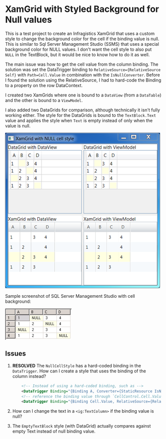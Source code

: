 ﻿# XamGrid with Styled Background for Null values

This is a test project to create an Infragistics XamGrid that uses a custom style to
change the background color for the cell if the binding value is null. This is similar
to Sql Server Management Studio (SSMS) that uses a special background color for NULL values.
I don't want the cell style to also put `NULL` in the TextBlock, but it would be nice 
to know how to do it as well.

The main issue was how to get the cell value from the column binding. The solution was
set the DataTrigger binding to `RelativeSource={RelativeSource Self}` with
`Path=Cell.Value` in combination with the `IsNullConverter`. Before I found the solution
using the RelativeSource, I had to hard-code the Binding to a property on the row DataContext.

I created two XamGrids where one is bound to a `DataView` (from a `DataTable`) and the
other is bound to a `ViewModel`.

I also added two DataGrids for comparison, although technically it isn't fully working
either. The style for the DataGrids is bound to the `TextBlock.Text` value and applies
the style when `Text` is empty instead of only when the value is null.

![MainWindow Screenshot](MainWindow.png)

Sample screenshot of SQL Server Management Studio with cell background:

![SSMS Grid with NULL](SSMS_Results.png)

## Issues

1. **RESOLVED** The `NullCellStyle` has a hard-coded binding in the `DataTrigger`. How can I create
a style that uses the binding of the column instead?


    ```xml
        <!-- Instead of using a hard-coded binding, such as -->
        <DataTrigger Binding="{Binding A, Converter={StaticResource IsNullConverter}}" Value="True">
        <!-- reference the binding value through `CellControl.Cell.Value` -->
        <DataTrigger Binding="{Binding Cell.Value, RelativeSource={RelativeSource Self}, Converter={StaticResource IsNullConverter}}" Value="True">
    ```

2. How can I change the text in a `<ig:TextColumn>` if the binding value is null?

3. The `EmptyTextBlock` style (with DataGrid) actually compares against empty Text instead of null binding value.

